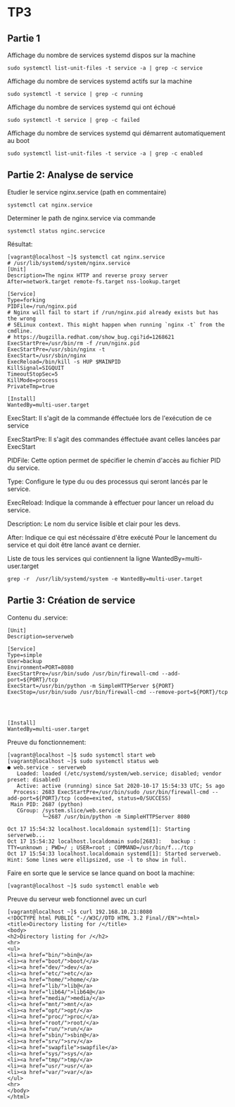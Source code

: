 # TP3
## Partie 1

Affichage du nombre de services systemd dispos sur la machine
```
sudo systemctl list-unit-files -t service -a | grep -c service
```
Affichage du nombre de services systemd actifs sur la machine
```
sudo systemctl -t service | grep -c running
```
Affichage du nombre de services systemd qui ont échoué
```
sudo systemctl -t service | grep -c failed
```
Affichage du nombre de services systemd qui démarrent automatiquement au boot
```
sudo systemctl list-unit-files -t service -a | grep -c enabled
```

## Partie 2: Analyse de service

Etudier le service nginx.service (path en commentaire)
```
systemctl cat nginx.service
```
Determiner le path de nginx.service via commande
```
systemctl status nginc.servcice
```
Résultat:
```
[vagrant@localhost ~]$ systemctl cat nginx.service
# /usr/lib/systemd/system/nginx.service
[Unit]
Description=The nginx HTTP and reverse proxy server
After=network.target remote-fs.target nss-lookup.target

[Service]
Type=forking
PIDFile=/run/nginx.pid
# Nginx will fail to start if /run/nginx.pid already exists but has the wrong
# SELinux context. This might happen when running `nginx -t` from the cmdline.
# https://bugzilla.redhat.com/show_bug.cgi?id=1268621
ExecStartPre=/usr/bin/rm -f /run/nginx.pid
ExecStartPre=/usr/sbin/nginx -t
ExecStart=/usr/sbin/nginx
ExecReload=/bin/kill -s HUP $MAINPID
KillSignal=SIGQUIT
TimeoutStopSec=5
KillMode=process
PrivateTmp=true

[Install]
WantedBy=multi-user.target

```

ExecStart: Il s'agit de la commande éffectuée lors de l'exécution de ce service

ExecStartPre: Il s'agit des commandes éffectuée avant celles lancées par ExecStart

PIDFile: Cette option permet de spécifier le chemin d'accès au fichier PID du service.

Type: Configure le type du ou des processus qui seront lancés par le service.

ExecReload: Indique la commande à effectuer pour lancer un reload du service.

Description: Le nom du service lisible et clair pour les devs.

After: Indique ce qui est nécéssaire d'être exécuté Pour le lancement du service et qui doit être lancé avant ce dernier.

Liste de tous les services qui contiennent la ligne WantedBy=multi-user.target
```
grep -r  /usr/lib/systemd/system -e WantedBy=multi-user.target
```
## Partie 3: Création de service

Contenu du .service:
```
[Unit]
Description=serverweb

[Service]
Type=simple
User=backup
Environment=PORT=8080
ExecStartPre=/usr/bin/sudo /usr/bin/firewall-cmd --add-port=${PORT}/tcp
ExecStart=/usr/bin/python -m SimpleHTTPServer ${PORT}
ExecStop=/usr/bin/sudo /usr/bin/firewall-cmd --remove-port=${PORT}/tcp




[Install]
WantedBy=multi-user.target
```          
Preuve du fonctionnement:
```  
[vagrant@localhost ~]$ sudo systemctl start web
[vagrant@localhost ~]$ sudo systemctl status web
● web.service - serverweb
   Loaded: loaded (/etc/systemd/system/web.service; disabled; vendor preset: disabled)
   Active: active (running) since Sat 2020-10-17 15:54:33 UTC; 5s ago
  Process: 2683 ExecStartPre=/usr/bin/sudo /usr/bin/firewall-cmd --add-port=${PORT}/tcp (code=exited, status=0/SUCCESS)
 Main PID: 2687 (python)
   CGroup: /system.slice/web.service
           └─2687 /usr/bin/python -m SimpleHTTPServer 8080

Oct 17 15:54:32 localhost.localdomain systemd[1]: Starting serverweb...
Oct 17 15:54:32 localhost.localdomain sudo[2683]:   backup : TTY=unknown ; PWD=/ ; USER=root ; COMMAND=/usr/bin/f.../tcp
Oct 17 15:54:33 localhost.localdomain systemd[1]: Started serverweb.
Hint: Some lines were ellipsized, use -l to show in full.
```  
Faire en sorte que le service se lance quand on boot la machine:
``` 
[vagrant@localhost ~]$ sudo systemctl enable web
``` 
Preuve du serveur web fonctionnel avec un curl
```
[vagrant@localhost ~]$ curl 192.168.10.21:8080
<!DOCTYPE html PUBLIC "-//W3C//DTD HTML 3.2 Final//EN"><html>
<title>Directory listing for /</title>
<body>
<h2>Directory listing for /</h2>
<hr>
<ul>
<li><a href="bin/">bin@</a>
<li><a href="boot/">boot/</a>
<li><a href="dev/">dev/</a>
<li><a href="etc/">etc/</a>
<li><a href="home/">home/</a>
<li><a href="lib/">lib@</a>
<li><a href="lib64/">lib64@</a>
<li><a href="media/">media/</a>
<li><a href="mnt/">mnt/</a>
<li><a href="opt/">opt/</a>
<li><a href="proc/">proc/</a>
<li><a href="root/">root/</a>
<li><a href="run/">run/</a>
<li><a href="sbin/">sbin@</a>
<li><a href="srv/">srv/</a>
<li><a href="swapfile">swapfile</a>
<li><a href="sys/">sys/</a>
<li><a href="tmp/">tmp/</a>
<li><a href="usr/">usr/</a>
<li><a href="var/">var/</a>
</ul>
<hr>
</body>
</html>
```


